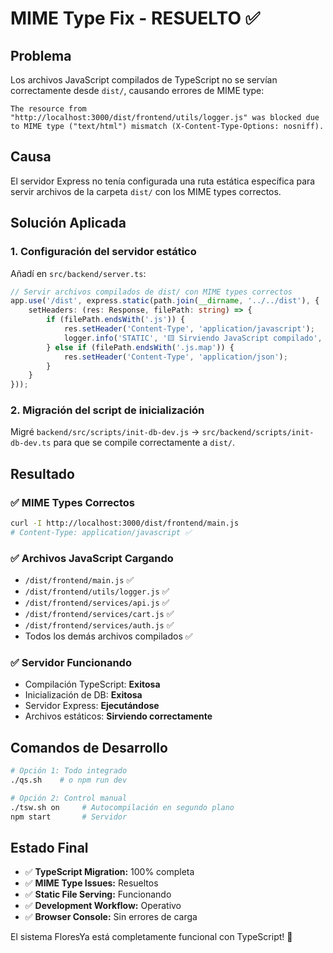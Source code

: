 # MIME Type Fix - RESUELTO ✅

## Problema
Los archivos JavaScript compilados de TypeScript no se servían correctamente desde `dist/`, causando errores de MIME type:
```
The resource from "http://localhost:3000/dist/frontend/utils/logger.js" was blocked due to MIME type ("text/html") mismatch (X-Content-Type-Options: nosniff).
```

## Causa
El servidor Express no tenía configurada una ruta estática específica para servir archivos de la carpeta `dist/` con los MIME types correctos.

## Solución Aplicada

### 1. Configuración del servidor estático
Añadí en `src/backend/server.ts`:

```typescript
// Servir archivos compilados de dist/ con MIME types correctos
app.use('/dist', express.static(path.join(__dirname, '../../dist'), {
    setHeaders: (res: Response, filePath: string) => {
        if (filePath.endsWith('.js')) {
            res.setHeader('Content-Type', 'application/javascript');
            logger.info('STATIC', '🟨 Sirviendo JavaScript compilado', { path: filePath });
        } else if (filePath.endsWith('.js.map')) {
            res.setHeader('Content-Type', 'application/json');
        }
    }
}));
```

### 2. Migración del script de inicialización
Migré `backend/src/scripts/init-db-dev.js` → `src/backend/scripts/init-db-dev.ts` para que se compile correctamente a `dist/`.

## Resultado

### ✅ MIME Types Correctos
```bash
curl -I http://localhost:3000/dist/frontend/main.js
# Content-Type: application/javascript ✅
```

### ✅ Archivos JavaScript Cargando
- `/dist/frontend/main.js` ✅
- `/dist/frontend/utils/logger.js` ✅ 
- `/dist/frontend/services/api.js` ✅
- `/dist/frontend/services/cart.js` ✅
- `/dist/frontend/services/auth.js` ✅
- Todos los demás archivos compilados ✅

### ✅ Servidor Funcionando
- Compilación TypeScript: **Exitosa**
- Inicialización de DB: **Exitosa**  
- Servidor Express: **Ejecutándose**
- Archivos estáticos: **Sirviendo correctamente**

## Comandos de Desarrollo

```bash
# Opción 1: Todo integrado
./qs.sh    # o npm run dev

# Opción 2: Control manual  
./tsw.sh on     # Autocompilación en segundo plano
npm start       # Servidor
```

## Estado Final
- ✅ **TypeScript Migration:** 100% completa
- ✅ **MIME Type Issues:** Resueltos  
- ✅ **Static File Serving:** Funcionando
- ✅ **Development Workflow:** Operativo
- ✅ **Browser Console:** Sin errores de carga

El sistema FloresYa está completamente funcional con TypeScript! 🌸